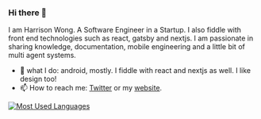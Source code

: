 ### Hi there 👋

I am Harrison Wong. A Software Engineer in a Startup. I also fiddle with front end technologies such as react, gatsby and nextjs. I am passionate in sharing knowledge, documentation, mobile engineering and a little bit of multi agent systems.

- 🌱 what I do: android, mostly. I fiddle with react and nextjs as well. I like design too!
- 📫 How to reach me: [Twitter](https://twitter.com/Harrizontal) or my [website](https://www.harrizontal.com).


[![Most Used Languages](https://github-readme-stats.vercel.app/api/top-langs/?username=harrizontal&layout=compact)](https://github.com/harrizontal/github-readme-stats)
<!--
**Harrizontal/Harrizontal** is a ✨ _special_ ✨ repository because its `README.md` (this file) appears on your GitHub profile.

Here are some ideas to get you started:

- 🔭 I’m currently working on ...
- 🌱 I’m currently learning ...
- 👯 I’m looking to collaborate on ...
- 🤔 I’m looking for help with ...
- 💬 Ask me about ...
- 📫 How to reach me: ...
- 😄 Pronouns: ...
- ⚡ Fun fact: ...
-->
